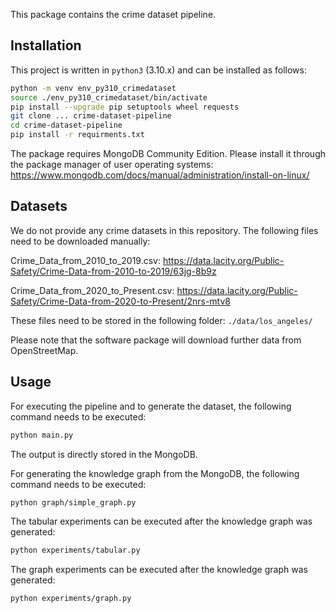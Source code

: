 This package contains the crime dataset pipeline.

## Installation
This project is written in `python3` (3.10.x) and can be installed as follows:

```bash
python -m venv env_py310_crimedataset
source ./env_py310_crimedataset/bin/activate
pip install --upgrade pip setuptools wheel requests
git clone ... crime-dataset-pipeline
cd crime-dataset-pipeline
pip install -r requirments.txt
```

The package requires MongoDB Community Edition. Please install it through the 
package manager of user operating systems:
https://www.mongodb.com/docs/manual/administration/install-on-linux/

## Datasets
We do not provide any crime datasets in this repository. The following files
need to be downloaded manually:

Crime_Data_from_2010_to_2019.csv: 
https://data.lacity.org/Public-Safety/Crime-Data-from-2010-to-2019/63jg-8b9z

Crime_Data_from_2020_to_Present.csv:
https://data.lacity.org/Public-Safety/Crime-Data-from-2020-to-Present/2nrs-mtv8

These files need to be stored in the following folder: `./data/los_angeles/`

Please note that the software package will download further data from
OpenStreetMap.


## Usage

For executing the pipeline and to generate the dataset, the following command
needs to be executed:
```bash
python main.py
```
The output is directly stored in the MongoDB.

For generating the knowledge graph from the MongoDB, the following command 
needs to be executed:
```bash
python graph/simple_graph.py
```

The tabular experiments can be executed after the knowledge graph was generated:
```bash
python experiments/tabular.py
```

The graph experiments can be executed after the knowledge graph was generated:
```bash
python experiments/graph.py
```
